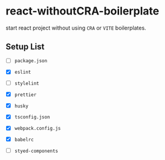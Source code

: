 # react-withoutCRA-boilerplate

start react project without using `CRA` or `VITE` boilerplates.

## Setup List

- [ ] `package.json`
- [x] `eslint`
- [ ] `stylelint`
- [x] `prettier`
- [x] `husky`
- [x] `tsconfig.json`
- [x] `webpack.config.js`
- [x] `babelrc`
- [ ] `styed-components`


